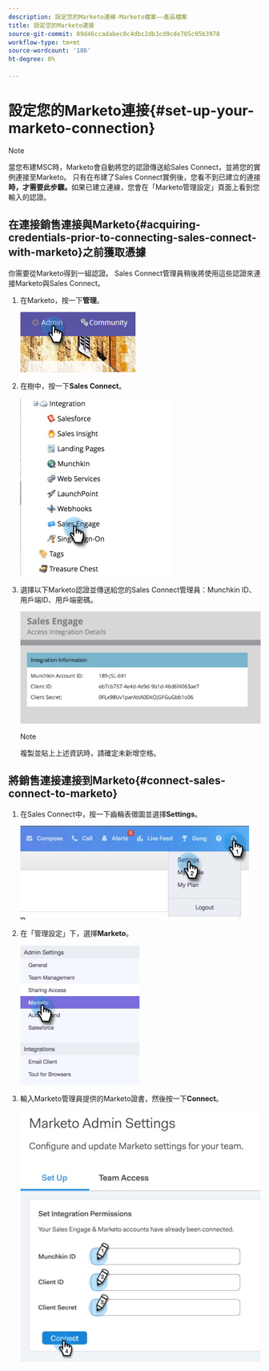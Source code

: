 ```yaml
---
description: 設定您的Marketo連線-Marketo檔案——產品檔案
title: 設定您的Marketo連接
source-git-commit: 89d46ccadabec8c4dbc2db3cd9cde705c95b3978
workflow-type: tm+mt
source-wordcount: '186'
ht-degree: 0%

---
```


# 設定您的Marketo連接{#set-up-your-marketo-connection}

>[!NOTE]
>
>當您布建MSC時，Marketo會自動將您的認證傳送給Sales Connect，並將您的實例連接至Marketo。 只有在布建了Sales Connect實例後，您看不到已建立的連接&#x200B;**時，才需要此步驟。**&#x200B;如果已建立連線，您會在「Marketo管理設定」頁面上看到您輸入的認證。

## 在連接銷售連接與Marketo{#acquiring-credentials-prior-to-connecting-sales-connect-with-marketo}之前獲取憑據

你需要從Marketo得到一組認證。 Sales Connect管理員稍後將使用這些認證來連接Marketo與Sales Connect。

1. 在Marketo，按一下&#x200B;**管理**。

   ![](assets/manually-set-up-your-marketo-connection-1.png)

1. 在樹中，按一下&#x200B;**Sales Connect**。

   ![](assets/manually-set-up-your-marketo-connection-2.png)

1. 選擇以下Marketo認證並傳送給您的Sales Connect管理員：Munchkin ID、用戶端ID、用戶端密碼。

   ![](assets/manually-set-up-your-marketo-connection-3.jpg)

   >[!NOTE]
   >
   >複製並貼上上述資訊時，請確定未新增空格。

## 將銷售連接連接到Marketo{#connect-sales-connect-to-marketo}

1. 在Sales Connect中，按一下齒輪表徵圖並選擇&#x200B;**Settings**。

   ![](assets/manually-set-up-your-marketo-connection-4.png)

1. 在「管理設定」下，選擇&#x200B;**Marketo**。

   ![](assets/manually-set-up-your-marketo-connection-5.png)

1. 輸入Marketo管理員提供的Marketo證書，然後按一下&#x200B;**Connect**。

   ![](assets/manually-set-up-your-marketo-connection-6.png)
